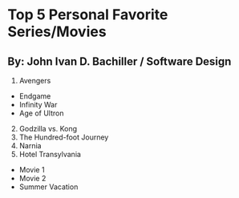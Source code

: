
# Top 5 Personal Favorite Series/Movies
## By: John Ivan D. Bachiller / Software Design
1. Avengers
  - Endgame
  - Infinity War
  - Age of Ultron
2. Godzilla vs. Kong
3. The Hundred-foot Journey
4. Narnia
5. Hotel Transylvania
  - Movie 1
  - Movie 2
  - Summer Vacation
